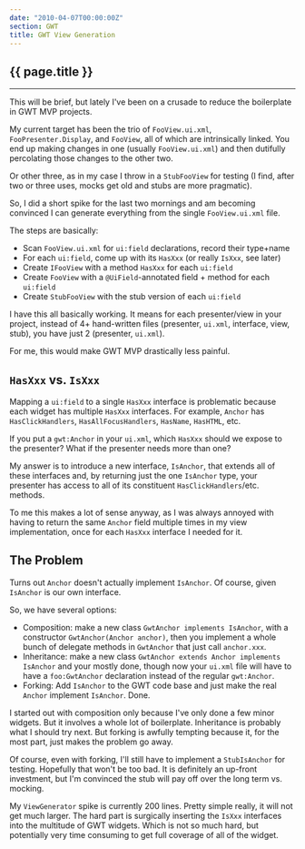 ```yaml
---
date: "2010-04-07T00:00:00Z"
section: GWT
title: GWT View Generation
---
```


<h2>{{ page.title }}</h2>

---

This will be brief, but lately I've been on a crusade to reduce the boilerplate in GWT MVP projects.

My current target has been the trio of `FooView.ui.xml`, `FooPresenter.Display`, and `FooView`, all of which are intrinsically linked. You end up making changes in one (usually `FooView.ui.xml`) and then dutifully percolating those changes to the other two.

Or other three, as in my case I throw in a `StubFooView` for testing (I find, after two or three uses, mocks get old and stubs are more pragmatic).

So, I did a short spike for the last two mornings and am becoming convinced I can generate everything from the single `FooView.ui.xml` file.

The steps are basically:

* Scan `FooView.ui.xml` for `ui:field` declarations, record their type+name
* For each `ui:field`, come up with its `HasXxx` (or really `IsXxx`, see later)
* Create `IFooView` with a method `HasXxx` for each `ui:field`
* Create `FooView` with a `@UiField`-annotated field + method for each `ui:field`
* Create `StubFooView` with the stub version of each `ui:field`

I have this all basically working. It means for each presenter/view in your project, instead of 4+ hand-written files (presenter, `ui.xml`, interface, view, stub), you have just 2 (presenter, `ui.xml`).

For me, this would make GWT MVP drastically less painful.

`HasXxx` vs. `IsXxx`
--------------------

Mapping a `ui:field` to a single `HasXxx` interface is problematic because each widget has multiple `HasXxx` interfaces.  For example, `Anchor` has `HasClickHandlers`, `HasAllFocusHandlers`, `HasName`, `HasHTML`, etc.

If you put a `gwt:Anchor` in your `ui.xml`, which `HasXxx` should we expose to the presenter? What if the presenter needs more than one?

My answer is to introduce a new interface, `IsAnchor`, that extends all of these interfaces and, by returning just the one `IsAnchor` type, your presenter has access to all of its constituent `HasClickHandlers`/etc. methods.

To me this makes a lot of sense anyway, as I was always annoyed with having to return the same `Anchor` field multiple times in my view implementation, once for each `HasXxx` interface I needed for it.

The Problem
-----------

Turns out `Anchor` doesn't actually implement `IsAnchor`. Of course, given `IsAnchor` is our own interface.

So, we have several options:

* Composition: make a new class `GwtAnchor implements IsAnchor`, with a constructor `GwtAnchor(Anchor anchor)`, then you implement a whole bunch of delegate methods in `GwtAnchor` that just call `anchor.xxx`.
* Inheritance: make a new class `GwtAnchor extends Anchor implements IsAnchor` and your mostly done, though now your `ui.xml` file will have to have a `foo:GwtAnchor` declaration instead of the regular `gwt:Anchor`.
* Forking: Add `IsAnchor` to the GWT code base and just make the real `Anchor` implement `IsAnchor`. Done.

I started out with composition only because I've only done a few minor widgets. But it involves a whole lot of boilerplate. Inheritance is probably what I should try next. But forking is awfully tempting because it, for the most part, just makes the problem go away.

Of course, even with forking, I'll still have to implement a `StubIsAnchor` for testing. Hopefully that won't be too bad. It is definitely an up-front investment, but I'm convinced the stub will pay off over the long term vs. mocking.

My `ViewGenerator` spike is currently 200 lines. Pretty simple really, it will not get much larger. The hard part is surgically inserting the `IsXxx` interfaces into the multitude of GWT widgets. Which is not so much hard, but potentially very time consuming to get full coverage of all of the widget.


